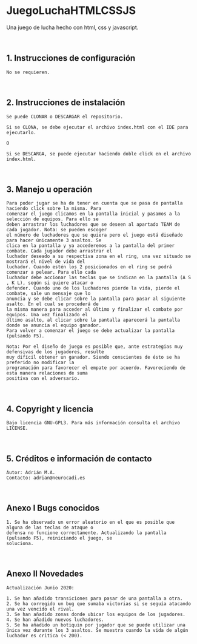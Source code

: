 # JuegoLuchaHTMLCSSJS

Una juego de lucha hecho con html, css y javascript.

<br>

## 1. Instrucciones de configuración

    No se requieren.

<br>

## 2. Instrucciones de instalación 

    Se puede CLONAR o DESCARGAR el repositorio. 
    
    Si se CLONA, se debe ejecutar el archivo index.html con el IDE para 
    ejecutarlo.
   
    O
    
    Si se DESCARGA, se puede ejecutar haciendo doble click en el archivo 
    index.html.      

<br>

## 3. Manejo u operación
      
    Para poder jugar se ha de tener en cuenta que se pasa de pantalla 
    haciendo click sobre la misma. Para
    comenzar el juego clicamos en la pantalla inicial y pasamos a la 
    selección de equipos. Para ello se 
    deben arrastrar los luchadores que se deseen al apartado TEAM de 
    cada jugador. Nota: se pueden escoger 
    el número de luchadores que se quiera pero el juego está diseñado 
    para hacer únicamente 3 asaltos. Se 
    clica en la pantalla y ya accederemos a la pantalla del primer 
    combate. Cada jugador debe arrastrar el 
    luchador deseado a su respectiva zona en el ring, una vez situado se 
    mostrará el nivel de vida del 
    luchador. Cuando estén los 2 posicionados en el ring se podrá 
    comenzar a pelear. Para ello cada 
    luchador debe accionar las teclas que se indican en la pantalla (A S 
    , K L), según si quiere atacar o 
    defender. Cuando uno de los luchadores pierde la vida, pierde el 
    combate, sale un mensaje que lo 
    anuncia y se debe clicar sobre la pantalla para pasar al siguiente 
    asalto. En el cual se procederá de 
    la misma manera para acceder al último y finalizar el combate por 
    equipos. Una vez finalizado el 
    último asalto, al clicar sobre la pantalla aparecerá la pantalla 
    donde se anuncia el equipo ganador. 
    Para volver a comenzar el juego se debe actualizar la pantalla 
    (pulsando F5).

    Nota: Por el diseño de juego es posible que, ante estrategias muy 
    defensivas de los jugadores, resulte 
    muy difícil obtener un ganador. Siendo conscientes de ésto se ha 
    preferido no modificar la 
    programación para favorecer el empate por acuerdo. Favoreciendo de 
    esta manera relaciones de suma 
    positiva con el adversario.
<br>        

## 4. Copyright y licencia

    Bajo licencia GNU-GPL3. Para más información consulta el archivo 
    LICENSE.

<br>

## 5. Créditos e información de contacto

    Autor: Adrián M.A.
    Contacto: adrian@neurocadi.es
  
<br>

## Anexo I  Bugs conocidos

    1. Se ha observado un error aleatorio en el que es posible que 
    alguna de las teclas de ataque o 
    defensa no funcione correctamente. Actualizando la pantalla 
    (pulsando F5), reiniciando el juego, se 
    soluciona.
  
<br>

## Anexo II Novedades

    Actualización Junio 2020:

    1. Se han añadido transiciones para pasar de una pantalla a otra.
    2. Se ha corregido un bug que sumaba victorias si se seguía atacando 
    una vez vencido el rival.
    3. Se han añadido zonas donde ubicar los equipos de los jugadores.
    4. Se han añadido nuevos luchadores.
    5. Se ha añadido un botiquin por jugador que se puede utilizar una 
    única vez durante los 3 asaltos. Se muestra cuando la vida de algún luchador es critica (< 200). 

